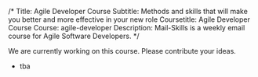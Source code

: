 /*
Title: Agile Developer Course
Subtitle: Methods and skills that will make you better and more effective in your new role
Coursetitle: Agile Developer Course
Course: agile-developer
Description: Mail-Skills is a weekly email course for Agile Software Developers.
*/

We are currently working on this course. Please contribute your ideas.

<split>

* tba
